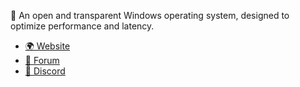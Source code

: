 🚀 An open and transparent Windows operating system, designed to optimize performance and latency. 

- [🌍 Website](https://atlasos.net)
- [🦜 Forum](https://forum.atlasos.net)
- [💬 Discord](discord.atlasos.net)
